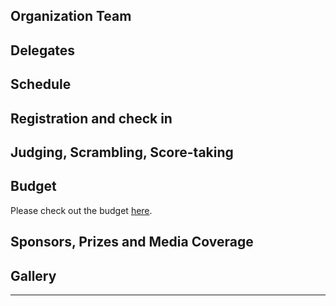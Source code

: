 ## Organization Team

[comment]: <> (Who were the persons in the organisation team?)
[comment]: <> (Was this their first organised competition, or did they have previous experience?)
[comment]: <> (How did they do their job with the tasks before the competition?)
[comment]: <> (How did they do during the competition?)
[comment]: <> (Are you likely going to work with the organiser/s again?)

## Delegates

[comment]: <> (If you were not the closest-living Delegate: Why were you in charge of this competition?)
[comment]: <> (Were there other listed Delegates besides you?)
[comment]: <> (Were there other unlisted Delegates present?)
[comment]: <> (Did you coordinate everything well with the organisers before and during the weekend?)
[comment]: <> (Did you carry out any of the organisation tasks?)

[comment]: <> (Which costs were paid for the listed Delegate/s?)
[comment]: <> (Who were they paid by, and where did the money come from?)
[comment]: <> (This can also be included in the "Budget" section)

## Schedule

[comment]: <> (Did you fall behind or run ahead of schedule?)
[comment]: <> (What were the reasons for deviations?)
[comment]: <> (Did you start/end the competition day/s on time?)

## Registration and check in

[comment]: <> (Did you remember to perform ID checks of newcomers?)
[comment]: <> (Did every newcomer supply ID stating nationality? If not, how did you handle it?)
[comment]: <> (Any particular issues you faced or found hard to handle at this competition?)

## Judging, Scrambling, Score-taking

[comment]: <> (Running VS Fixed/Seated? Did you have dedicated staff? Were there pre-computed assignments?)

[comment]: <> (How many scramblers did you generally assign?)
[comment]: <> (Did you have troubles with the scrambling of any particular puzzles?)
[comment]: <> (Did you use scrambler signatures?)
[comment]: <> (Did you use printed scrambles or display device/s?)
[comment]: <> (If printed, who prepared the print-outs?)
[comment]: <> (If display, who was in charge of changing scrambles with password access?)

[comment]: <> (Did you catch up with score-taking, or were there significant delays)
[comment]: <> (between the event happening and the times being entered?)
[comment]: <> (When did you perform score checks?)

## Budget

Please check out the budget [here](https://docs.google.com/spreadsheets/d/1wnY_zr4eYcYxCwLki2Hw5Ha74QVlCU7InTRH6OJxsv4/).

[comment]: <> (Link an external spreadsheet with a detailed budget showing incomes and outcomes.)

## Sponsors, Prizes and Media Coverage

[comment]: <> (Did you give out any form of certificates or prizes to the winners? If so, what?)

[comment]: <> (Were there any companies sponsoring the competition?)
[comment]: <> (If so, what form of sponsorship did you get [money, cubes, other]?)
[comment]: <> (What did you have to do in return?)

[comment]: <> (Was there some form of media coverage [TV show, newspaper]?)

## Gallery

[comment]: <> (Fun photos of the competition. Always good to have.)

---
